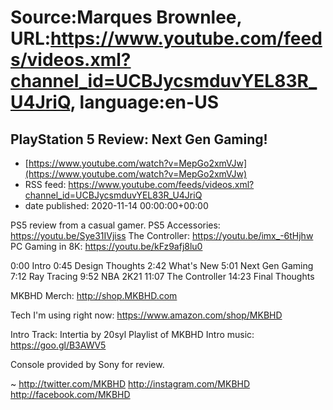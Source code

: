 # Source:Marques Brownlee, URL:https://www.youtube.com/feeds/videos.xml?channel_id=UCBJycsmduvYEL83R_U4JriQ, language:en-US

## PlayStation 5 Review: Next Gen Gaming!
 - [https://www.youtube.com/watch?v=MepGo2xmVJw](https://www.youtube.com/watch?v=MepGo2xmVJw)
 - RSS feed: https://www.youtube.com/feeds/videos.xml?channel_id=UCBJycsmduvYEL83R_U4JriQ
 - date published: 2020-11-14 00:00:00+00:00

PS5 review from a casual gamer.
PS5 Accessories: https://youtu.be/Sye31IVjiss
The Controller: https://youtu.be/imx_-6tHjhw
PC Gaming in 8K: https://youtu.be/kFz9afj8lu0

0:00 Intro
0:45 Design Thoughts
2:42 What's New
5:01 Next Gen Gaming
7:12 Ray Tracing
9:52 NBA 2K21
11:07 The Controller
14:23 Final Thoughts

MKBHD Merch: http://shop.MKBHD.com

Tech I'm using right now: https://www.amazon.com/shop/MKBHD

Intro Track: Intertia by 20syl
Playlist of MKBHD Intro music: https://goo.gl/B3AWV5

Console provided by Sony for review.

~
http://twitter.com/MKBHD
http://instagram.com/MKBHD
http://facebook.com/MKBHD

